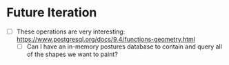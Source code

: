 # Future Iteration
- [ ] These operations are very interesting: https://www.postgresql.org/docs/9.4/functions-geometry.html
	- [ ] Can I have an in-memory postures database to contain and query all of the shapes we want to paint?
